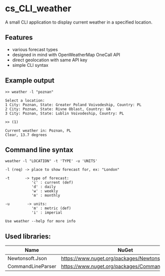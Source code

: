# cs_CLI_weather
A small CLI application to display current weather in a specified location.

## Features
- various forecast types
- designed in mind with OpenWeatherMap OneCall API
- direct geolocation with same API key
- simple CLI syntax

## Example output

```
>> weather -l "poznan"

Select a location:
1 City: Poznan, State: Greater Poland Voivodeship, Country: PL
2 City: Poznan, State: Rivne Oblast, Country: UA
3 City: Poznan, State: Lublin Voivodeship, Country: PL 

>> (1)

Current weather in: Poznan, PL
Clear, 13.7 degrees
```

## Command line syntax

```
weather -l "LOCATION" -t 'TYPE' -u 'UNITS'

-l (req) -> place to show forecast for, ex: "London"

-t       -> type of forecast:
            'c' : current (def)
            'd' : daily
            'w' : weekly
            'm' : monthly

-u        -> units:
            'm' : metric (def)
            'i' : imperial

Use weather --help for more info
```

## Used libraries:

|Name               |NuGet                                                  |
|---                |---                                                    |
|Newtonsoft.Json    | https://www.nuget.org/packages/Newtonsoft.Json/       |
|CommandLineParser  | https://www.nuget.org/packages/CommandLineParser/     |